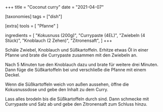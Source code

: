 +++
title = "Coconut curry"
date = "2021-04-07"

[taxonomies]
tags = ["dish"]

[extra]
tools = [
    "Pfanne"
]

ingredients = [
    "Kokusnuss (200g)",
    "Currypaste (4EL)",
    "Zwiebeln (4 Stück)",
    "Knoblauch (2 Zehen)",
    "Zitronensaft",
]
+++

Schäle Zwiebel, Knoblauch und Süßkartoffeln. Erhitze etwas Öl in einer Pfanne und brate die Currypaste zusammen mit den Zwiebeln an.

Nach 5 Minuten tue den Knoblauch dazu und brate für weitere drei Minuten. Dann füge die Süßkartoffeln bei und verschließe die Pfanne mit einem Deckel.

Wenn die Süßkartoffeln weich von außen aussehen, öffne die Kokusnussdose und gebe den Inhalt zu dem Curry.

Lass alles brodeln bis die Süßkartoffeln durch sind. Dann schmecke mit Currypaste und Salz ab und gebe den Zitronensaft zum Schluss hinzu.
